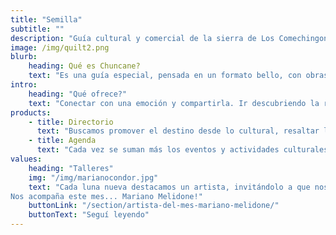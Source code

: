 ```yaml
---
title: "Semilla"
subtitle: "" 
description: "Guía cultural y comercial de la sierra de Los Comechingones. Eventos, talleres, artistas, productores y lugares de los valles de Merlo y Traslasierra."
image: /img/quilt2.png
blurb:
    heading: Qué es Chuncane?
    text: "Es una guía especial, pensada en un formato bello, con obras de artistas de la región y con una experiencia de usuario que permita acceder a la información de manera rápida, sencilla y disfrutable."
intro:
    heading: "Qué ofrece?"
    text: "Conectar con una emoción y compartirla. Ir descubriendo la región comechingona desde el momento en que la información más práctica va apareciendo, porque mientras encontrás la gomería más cercana, llega con una palabra precisa y una obra artística que te dice que ya estás ahí, respirando el aire serrano."
products:
    - title: Directorio 
      text: "Buscamos promover el destino desde lo cultural, resaltar las obras de los artistas y destacar en cada rubro y cada servicio aquello que lo hace único. Para eso nos valemos de una frase con fuerza suficiente para que pocas palabras puedan expresar su singularidad. Por ejemplo, podemos decir que hay tres panaderías, y cada una de ellas va a ser diferente. ¿Por qué? Porque Las Marías tiene las rasquetas que hubiera hecho nuestra abuela regalona, porque la de la esquina frente a la muni tiene los alfajorcitos de maicena que explotan en tu boca, porque las medialunas frente a la plaza de Los Molles endulzan hasta las puntas de los pies."
    - title: Agenda 
      text: "Cada vez se suman más los eventos y actividades culturales, y muchas veces llegamos tarde a aquel que justo queríamos ir porque tenía que ver con nosotros. En cambio, nos enteramos del que posteó un amigo y que hoy no nos mueve un pelo. Para que eso no pase, para que podamos elegir frente a la diversa oferta que tenemos a mano, acá sumamos una agenda con los dónde, los cuándo y los por qués."
values:
    heading: "Talleres" 
    img: "/img/marianocondor.jpg"
    text: "Cada luna nueva destacamos un artista, invitándolo a que nos abra su lugar de trabajo creativo. 
Nos acompaña este mes... Mariano Melidone!"
    buttonLink: "/section/artista-del-mes-mariano-melidone/"
    buttonText: "Seguí leyendo" 
---
```


